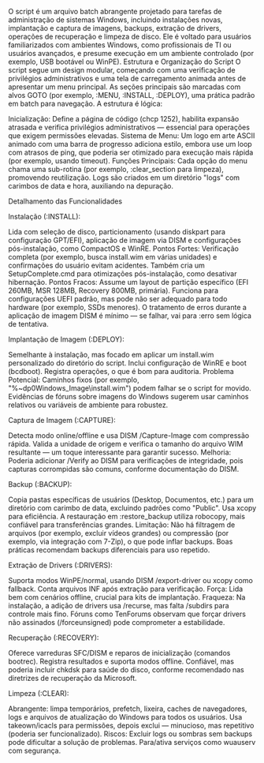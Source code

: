 O script é um arquivo batch abrangente projetado para tarefas de administração de sistemas Windows, incluindo instalações novas, implantação e captura de imagens, backups, extração de drivers, operações de recuperação e limpeza de disco. Ele é voltado para usuários familiarizados com ambientes Windows, como profissionais de TI ou usuários avançados, e presume execução em um ambiente controlado (por exemplo, USB bootável ou WinPE).
Estrutura e Organização do Script
O script segue um design modular, começando com uma verificação de privilégios administrativos e uma tela de carregamento animada antes de apresentar um menu principal. As seções principais são marcadas com alvos GOTO (por exemplo, :MENU, :INSTALL, :DEPLOY), uma prática padrão em batch para navegação. A estrutura é lógica:

Inicialização: Define a página de código (chcp 1252), habilita expansão atrasada e verifica privilégios administrativos — essencial para operações que exigem permissões elevadas.
Sistema de Menu: Um logo em arte ASCII animado com uma barra de progresso adiciona estilo, embora use um loop com atrasos de ping, que poderia ser otimizado para execução mais rápida (por exemplo, usando timeout).
Funções Principais: Cada opção do menu chama uma sub-rotina (por exemplo, :clear_section para limpeza), promovendo reutilização. Logs são criados em um diretório "logs" com carimbos de data e hora, auxiliando na depuração.

Detalhamento das Funcionalidades

Instalação (:INSTALL):

Lida com seleção de disco, particionamento (usando diskpart para configuração GPT/EFI), aplicação de imagem via DISM e configurações pós-instalação, como CompactOS e WinRE.
Pontos Fortes: Verificação completa (por exemplo, busca install.wim em várias unidades) e confirmações do usuário evitam acidentes. Também cria um SetupComplete.cmd para otimizações pós-instalação, como desativar hibernação.
Pontos Fracos: Assume um layout de partição específico (EFI 260MB, MSR 128MB, Recovery 800MB, primária). Funciona para configurações UEFI padrão, mas pode não ser adequado para todo hardware (por exemplo, SSDs menores). O tratamento de erros durante a aplicação de imagem DISM é mínimo — se falhar, vai para :erro sem lógica de tentativa.


Implantação de Imagem (:DEPLOY):

Semelhante à instalação, mas focado em aplicar um install.wim personalizado do diretório do script.
Inclui configuração de WinRE e boot (bcdboot). Registra operações, o que é bom para auditoria.
Problema Potencial: Caminhos fixos (por exemplo, "%~dp0Windows_Image\install.wim") podem falhar se o script for movido. Evidências de fóruns sobre imagens do Windows sugerem usar caminhos relativos ou variáveis de ambiente para robustez.


Captura de Imagem (:CAPTURE):

Detecta modo online/offline e usa DISM /Capture-Image com compressão rápida.
Valida a unidade de origem e verifica o tamanho do arquivo WIM resultante — um toque interessante para garantir sucesso.
Melhoria: Poderia adicionar /Verify ao DISM para verificações de integridade, pois capturas corrompidas são comuns, conforme documentação do DISM.


Backup (:BACKUP):

Copia pastas específicas de usuários (Desktop, Documentos, etc.) para um diretório com carimbo de data, excluindo padrões como "Public".
Usa xcopy para eficiência. A restauração em :restore_backup utiliza robocopy, mais confiável para transferências grandes.
Limitação: Não há filtragem de arquivos (por exemplo, excluir vídeos grandes) ou compressão (por exemplo, via integração com 7-Zip), o que pode inflar backups. Boas práticas recomendam backups diferenciais para uso repetido.


Extração de Drivers (:DRIVERS):

Suporta modos WinPE/normal, usando DISM /export-driver ou xcopy como fallback.
Conta arquivos INF após extração para verificação.
Força: Lida bem com cenários offline, crucial para kits de implantação.
Fraqueza: Na instalação, a adição de drivers usa /recurse, mas falta /subdirs para controle mais fino. Fóruns como TenForums observam que forçar drivers não assinados (/forceunsigned) pode comprometer a estabilidade.


Recuperação (:RECOVERY):

Oferece varreduras SFC/DISM e reparos de inicialização (comandos bootrec).
Registra resultados e suporta modos offline.
Confiável, mas poderia incluir chkdsk para saúde do disco, conforme recomendado nas diretrizes de recuperação da Microsoft.


Limpeza (:CLEAR):

Abrangente: limpa temporários, prefetch, lixeira, caches de navegadores, logs e arquivos de atualização do Windows para todos os usuários.
Usa takeown/icacls para permissões, depois exclui — minucioso, mas repetitivo (poderia ser funcionalizado).
Riscos: Excluir logs ou sombras sem backups pode dificultar a solução de problemas. Para/ativa serviços como wuauserv com segurança.
